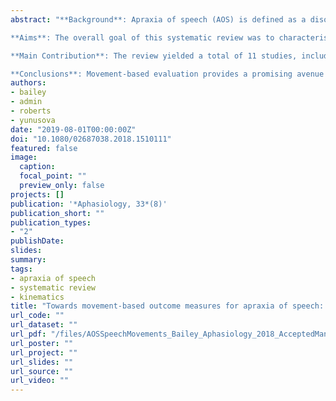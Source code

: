 ```yaml
---
abstract: "**Background**: Apraxia of speech (AOS) is defined as a disorder of articulatory movements, yet a cohesive account of the movement deficit in AOS appears to be lacking. Kinematic evaluation yields precise and objective information regarding the movement deficit in AOS; however, it is an underutilised technique in AOS assessment and in the planning and delivery of treatment. Clearly defined kinematic features of AOS can potentially play a central role in the identification of treatment targets and in measuring treatment outcomes in AOS.\n

**Aims**: The overall goal of this systematic review was to characterise the state of the science pertaining to kinematic features of acquired AOS. Specifically, we aimed to (1) characterise kinematic features that distinguish speech in AOS from healthy controls, and (2) determine how these features may vary as a function of task complexity and speaking condition. Five electronic databases were searched from their start-date up to July 2017 using the key terms AOS and speech kinematics. Two raters independently screened abstracts and full texts for inclusion based on pre-determined criteria. Data regarding participant demographics, study design, methods, and results were extracted and analysed descriptively. Two independent raters used a modified version of the Critical Appraisal Tool for Cross-Sectional Studies (AXIS) to assess the methodological quality of included studies.\n

**Main Contribution**: The review yielded a total of 11 studies, including 10 case-control studies and one case study. The results revealed a lack of high-quality literature reporting on the kinematic features of AOS. In broad terms, the small body of existing literature reported increased movement range and duration of the lips, jaw, and tongue, increased movement variability, the presence of silent articulatory attempts, and the influence of increasing stimulus complexity on articulatory precision/execution. While initial studies have been helpful in demonstrating the potential of kinematic evaluation in AOS, future studies with higher-quality methodology and larger sample sizes are needed to better characterise movement-based impairments related to AOS and to facilitate potential clinical applications.\n

**Conclusions**: Movement-based evaluation provides a promising avenue for the assessment and treatment of AOS, including potential target-selection and measurement of treatment outcomes."
authors:
- bailey
- admin
- roberts
- yunusova
date: "2019-08-01T00:00:00Z"
doi: "10.1080/02687038.2018.1510111"
featured: false
image:
  caption: 
  focal_point: ""
  preview_only: false
projects: []
publication: '*Aphasiology, 33*(8)'
publication_short: ""
publication_types:
- "2"
publishDate:
slides: 
summary:
tags:
- apraxia of speech
- systematic review
- kinematics
title: "Towards movement-based outcome measures for apraxia of speech: A systematic review"
url_code: ""
url_dataset: ""
url_pdf: "/files/AOSSpeechMovements_Bailey_Aphasiology_2018_AcceptedManuscript.pdf"
url_poster: ""
url_project: ""
url_slides: ""
url_source: ""
url_video: ""
---
```

